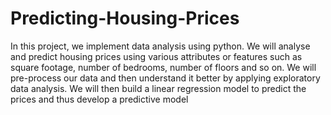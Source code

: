 # Predicting-Housing-Prices
 In this project, we implement data analysis using python. We will analyse and predict housing prices using various attributes or features such as square footage, number of bedrooms, number of floors and so on.
 We will pre-process our data and then understand it better by applying exploratory data analysis. We will then build a linear regression model to predict the prices and thus develop a predictive model

